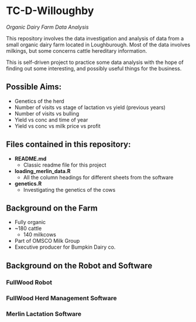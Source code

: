 # TC-D-Willoughby
*Organic Dairy Farm Data Analysis*

This repository involves the data investigation and analysis of data from a small organic dairy farm located in Loughburough. 
Most of the data involves milkings, but some concerns cattle hereditary information. 

This is self-driven project to practice some data analysis with the hope of finding out some interesting, and possibly useful things for the business. 


## Possible Aims: 

* Genetics of the herd
* Number of visits vs stage of lactation vs yield (previous years)
* Number of visits vs bulling
* Yield vs conc and time of year 
* Yield vs conc vs milk price vs profit


## Files contained in this repository:

* **README.md**
  * Classic readme file for this project
* **loading_merlin_data.R**
  * All the column headings for different sheets from the software
* **genetics.R**
  * Investigating the genetics of the cows


## Background on the Farm
* Fully organic
* ~180 cattle
  * 140 milkcows
* Part of OMSCO Milk Group
* Executive producer for Bumpkin Dairy co.

## Background on the Robot and Software

### FullWood Robot


### FullWood Herd Management Software

### Merlin Lactation Software
